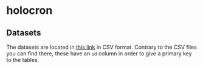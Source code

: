 # holocron

## Datasets

The datasets are located in [this link](https://www.kaggle.com/jsphyg/star-wars) in CSV format.
Contrary to the CSV files you can find there, these have an `id` column in order to give a primary
key to the tables.